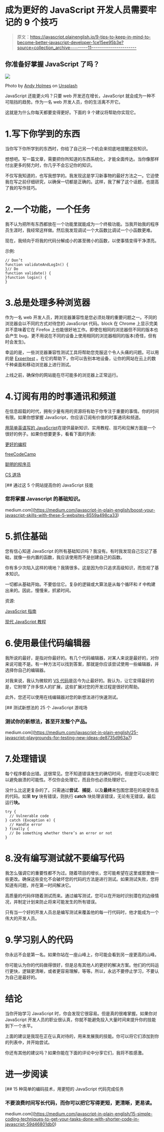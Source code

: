 # 成为更好的 JavaScript 开发人员需要牢记的 9 个技巧

> 原文：<https://javascript.plainenglish.io/9-tips-to-keep-in-mind-to-become-better-javascript-developer-1ce15ee95b3e?source=collection_archive---------11----------------------->

## 你准备好掌握 JavaScript 了吗？

![](img/fab1cea8ecab4eead3ec40d8e900aba8.png)

Photo by [Andy Holmes](https://unsplash.com/@andyjh07?utm_source=medium&utm_medium=referral) on [Unsplash](https://unsplash.com?utm_source=medium&utm_medium=referral)

JavaScript 还能更火吗？只要 web 开发还在增长，JavaScript 就会成为一种不可阻挡的趋势。作为一名 web 开发人员，你的生活离不开它。

这就是为什么你每天都要变得更好。下面的 9 个建议将帮助你实现它。

# 1.写下你学到的东西

当你写下你所学到的东西时，你给了自己另一个机会来彻底地提醒这些知识。

想想吧。写一篇文章，需要把你所知道的东西系统化，才能全面传达。当你像那样付出更多的努力时，你几乎不会忘记你的知识。

不仅写我知道的，也写我想学的。我发现这是学习新事物的最好方法之一。它迫使我在写之前仔细研究，以确保一切都是正确的。这样，我了解了这个话题，也提高了我的写作技巧。

# 2.一个功能，一个任务

我不认为把所有东西都放在一个功能里就能成为一个终极功能。当我开始我的程序员生涯时，我经常这样做。然后我发现调试一个大函数比调试一个小函数更难。

现在，我倾向于将我的代码分解成小的甚至微小的函数，以使事情变得干净漂亮。

示例:

```
// Don’t
function validateAndLogIn() {
}// Do
function validate() {
}function login() {
}
```

# 3.总是处理多种浏览器

作为一名 web 开发人员，跨浏览器兼容性是您必须处理的重要问题之一。不同的浏览器会以不同的方式对待您的 JavaScript 代码。block 在 Chrome 上显示完美并不意味着它在 Firefox 上也能很好地工作。即使在相同的浏览器但不同的版本也会产生 bug，更不用说在不同的设备上使用相同的浏览器相同的版本(奇怪，但有时会发生)。

幸运的是，一些浏览器兼容性测试工具将帮助您克服这个令人头痛的问题。可以用的是 [Experitest](https://experitest.com/) 。在它的帮助下，你可以告别本地设备，让你的网站在云上的数千种桌面和移动浏览器上进行测试。

上线之前，确保你的网站能在尽可能多的浏览器上正常运行。

# 4.订阅有用的时事通讯和频道

在信息超载的时代，拥有少量有用的资源将有助于你专注于重要的事情。你的时间有限。如果你想掌握 JavaScript，你应该订阅有价值的时事通讯和频道。

[用简单英语写的 JavaScript](https://medium.com/javascript-in-plain-english)在提供最新知识、实用教程、技巧和见解方面是一个很好的例子。如果你想要更多，看看下面的列表:

[更好的编程](https://medium.com/better-programming)

[freeCodeCamp](https://www.freecodecamp.org/)

[聪明的程序员](https://www.youtube.com/channel/UCqrILQNl5Ed9Dz6CGMyvMTQ)

[CS 道场](https://www.youtube.com/channel/UCxX9wt5FWQUAAz4UrysqK9A)

[](https://medium.com/javascript-in-plain-english/boost-your-javascript-skills-with-these-5-websites-8559a498ca33) [## 通过这 5 个网站提高你的 JavaScript 技能

### 您将掌握 Javascript 的基础知识。

medium.com](https://medium.com/javascript-in-plain-english/boost-your-javascript-skills-with-these-5-websites-8559a498ca33) 

# 5.抓住基础

您有信心知道 JavaScript 的所有基础知识吗？我没有。有时我发现自己忘记了基础，就像一些内置的函数，我应该使用而不是创建自己的函数。

你有多少次陷入这样的境地？我猜很多。这是因为你只追求高级知识，而忽视了基本知识。

一切都从基础开始。不要低估它。复杂的逻辑或大算法是从每个循环和 if 中构建出来的。因此，慢慢来，抓紧时间。

资源:

[JavaScript 指南](https://developer.mozilla.org/en-US/docs/Web/JavaScript/Guide)

[现代 JavaScript 教程](https://javascript.info/)

# 6.使用最佳代码编辑器

我所说的最好，是指对你最好的。有几个代码编辑器，对某人来说是最好的，对你来说可能不是。有一种方法可以找到答案，那就是你应该尝试使用一些编辑器，并选择你自己的编辑器。

对我来说，我认为微软的 [VS 代码](https://medium.com/javascript-in-plain-english/9-great-javascript-extensions-for-visual-studio-code-to-speed-up-your-development-8b3275248718)是迄今为止最好的。我认为，让它变得最好的是，它附带了许多惊人的扩展，这些扩展对您的开发过程是很好的帮助。

此外，您还可以使用在线编辑器对您的新想法进行快速测试。

[](https://medium.com/javascript-in-plain-english/25-javascript-playgrounds-for-testing-new-ideas-de8735d963a7) [## 测试新想法的 25 个 JavaScript 游戏场

### 测试你的新想法，甚至开发整个产品。

medium.com](https://medium.com/javascript-in-plain-english/25-javascript-playgrounds-for-testing-new-ideas-de8735d963a7) 

# 7.处理错误

每个程序都会出错。这很常见。您不知道错误发生的确切时间，但是您可以处理它以避免崩溃的可能性。不仅你会处理它，而且你也必须处理好它。

没什么比这更复杂的了。只需通过**尝试**、**捕捉**、以及**最终**来包围您潜在的易受攻击的代码。如果 **try** 块有错误，则执行 **catch** 块处理该错误，无论有无错误，最后运行**块。**

```
try {
  // Vulnerable code
} catch (Exception e) {
  // Handle error
} finally {
  // Do something whether there’s an error or not
}
```

# 8.没有编写测试就不要编写代码

我怎么强调它的重要性都不为过。随着项目的增长，您可能希望在这里或那里做一些更改。确保这些变化不会破坏您的代码的方法是进行测试。如果测试失败，您将知道有问题，并在第一时间解决它。

高质量的代码伴随着测试而来。通过编写测试，您可以在开始时识别潜在的边缘情况，并制定计划来防止将来可能发生的所有错误。

只有当一个好的开发人员总是编写测试来覆盖他的每一行代码时，他才能成为一个伟大的开发人员。

# 9.学习别人的代码

你永远不会是第一名。如果你站在一座山峰上，你可能会看到另一座更高的山峰。

你可能认为你的代码做得很好，但是总有其他人的更好的解决方案。他们的代码运行更快，逻辑更清晰，或者更容易理解，等等。所以，永远不要停止学习，不要认为自己是最好的。

# 结论

当你开始学习 JavaScript 时，你会发现它很容易。但是真的很难掌握。如果你对 JavaScript 开发人员的职业很认真，你就不能避免投入大量时间来提升你的技能到下一个水平。

上面的建议是我现在正在认真对待的，用来发展我的技能。你可以将它们添加到你的列表中，并开始尝试。

你还有其他的建议吗？如果你能在下面的评论中分享它们，我将不胜感激。

# 进一步阅读

[](https://medium.com/javascript-in-plain-english/15-simple-coding-techniques-to-get-your-tasks-done-with-shorter-code-in-javascript-59d46801db0) [## 15 种简单的编码技术，用更短的 JavaScript 代码完成任务

### 不要浪费时间写长代码，而你可以把它写得更短，更清晰，更易读。

medium.com](https://medium.com/javascript-in-plain-english/15-simple-coding-techniques-to-get-your-tasks-done-with-shorter-code-in-javascript-59d46801db0)